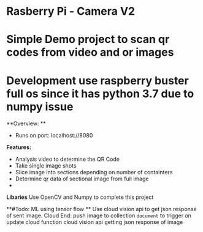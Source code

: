 # Rasberry Pi - Camera V2 

# Simple Demo project to scan qr codes from video and or images

# Development use raspberry buster full os since it has python 3.7 due to numpy issue


**Overview: **
- Runs on port: localhost://8080 

**Features:** 
-  Analysis video to determine the QR Code
-  Take single image shots 
  - Slice image into sections depending on number of containters 
  - Determine qr data of sectional image from full image 
- 

**Libaries**
Use OpenCV and Numpy to complete this project 

**#Todo: ML using tensor flow **
Use cloud vision api to get json response of sent image. 
Cloud End: push image to collection `` document `` to trigger on update cloud function cloud vision api getting json response of image
